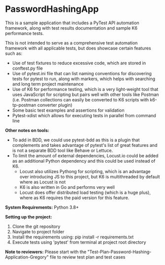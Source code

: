 # PasswordHashingApp
This is a sample application that includes a PyTest API automation framework, along with test results documentation and sample K6 performance tests.

This is not intended to serve as a comprehensive test automation framework with all applicable tests, but does showcase certain features such as:
  - Use of test fixtures to reduce excessive code, which are stored in conftest.py file
  - Use of pytest.ini file that can list naming conventions for discovering tests for pytest to run, along with markers, which helps with searching and long term project maintenance
  - Use of K6 for performance testing, which is a very light-weight tool that uses JavaScript for scripting but pairs well with other tools like Postman (i.e. Postman collections
    can easily be converted to K6 scripts with k6-tp-postman converter plugin)
  - Some basic test examples and assertions for validation
  - Pytest-xdist which allows for executing tests in parallel from command line
  
**Other notes on tools:**
  - To add in BDD, we could use pytest-bdd as this is a plugin that complements and takes advantage of pytest's list of great features and is not a separate BDD tool like Behave or Lettuce.
  - To limit the amount of external dependencies, Locust.io could be added as an additional Python dependency and this could be used instead of K6.
     - Locust also utilizes Pythong for scripting, which is an advantage over introducing JS to this project, but K6 is multithreaded by default where as Locust is not
     - K6 is also written in Go and performs very well
     - Locust does offer distributed load testing (which is a huge plus), where as K6 requires the paid version for this feature. 
     
 **System Requirements:**
   Python 3.8+
   
 **Setting up the project:**
  1. Clone the git repository
  2. Navigate to project folder
  3. Install the requirements using: pip install -r requirements.txt
  4. Execute tests using 'pytest' from terminal at project root directory

**Note to reviewers:** 
Please start with the "Test-Plan-Password-Hashing-Application-Gregory" file to review test plan and test cases
